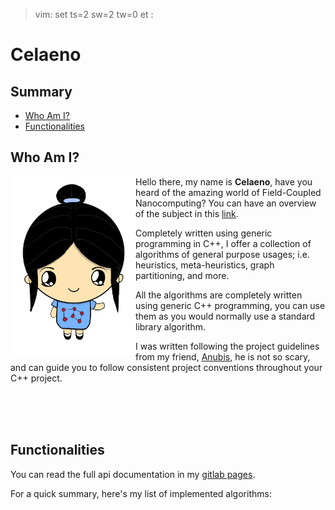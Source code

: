 >  vim: set ts=2 sw=2 tw=0 et :

# Celaeno

## Summary

* [Who Am I?](#who-am-i-)
* [Functionalities](#functionalities)

## Who Am I?

<img align="left" width="200px" src="doc/character/celaeno.png"/>

Hello there, my name is **Celaeno**, have you heard of the amazing world of
Field-Coupled Nanocomputing? You can have an overview of the subject
in this [link](#).

Completely written using generic programming in C++, I offer a collection
of algorithms of general purpose usages; i.e. heuristics, meta-heuristics,
graph partitioning, and more.

All the algorithms are completely written using generic C++ programming,
you can use them as you would normally use a standard library algorithm.

I was written following the project guidelines from my friend,
[Anubis](https://formigoni.gitlab.io/anubis/), he is not so scary,
and can guide you to follow consistent project conventions throughout
your C++ project.


<br><br><br>

## Functionalities

You can read the full api documentation in my
  [gitlab pages](https://formigoni.gitlab.io/celaeno/).

For a quick summary, here's my list of implemented algorithms:
